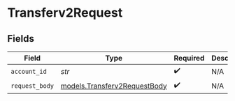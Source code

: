 # Transferv2Request


## Fields

| Field                                                              | Type                                                               | Required                                                           | Description                                                        |
| ------------------------------------------------------------------ | ------------------------------------------------------------------ | ------------------------------------------------------------------ | ------------------------------------------------------------------ |
| `account_id`                                                       | *str*                                                              | :heavy_check_mark:                                                 | N/A                                                                |
| `request_body`                                                     | [models.Transferv2RequestBody](../models/transferv2requestbody.md) | :heavy_check_mark:                                                 | N/A                                                                |